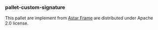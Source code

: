 ### pallet-custom-signature

This pallet are implement from [Astar Frame](https://github.com/AstarNetwork/astar-frame) are distributed under Apache 2.0 license.
